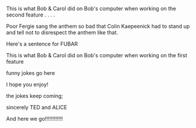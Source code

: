 This is what Bob & Carol did on Bob's computer when working on the second feature . . . .

Poor Fergie sang the anthem so bad that Colin Kaepeenick had to stand up and tell not to disrespect the anthem like that.

Here's a sentence for FUBAR

This is what Bob & Carol did on Bob's computer when working on the first feature

funny jokes go here

I hope you enjoy!

the jokes keep coming;  

sincerely TED and ALICE

And here we go!!!!!!!!!!!!